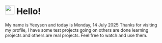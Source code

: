 <h1>
    <img src="https://emojis.slackmojis.com/emojis/images/1643510097/45343/hi.gif?1643510097" width="30"/> 
    Hello!
 </h1>
 <p>
    My name is Yeeyson and today is Monday, 14 July 2025
    Thanks for visiting my profile, I have some test projects going on others are done learning projects and others are real projects.
    Feel free to watch and use them.
 </p>